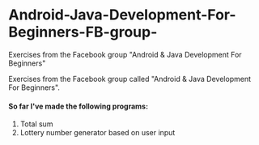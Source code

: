 # Android-Java-Development-For-Beginners-FB-group-
Exercises from the Facebook group "Android &amp; Java Development For Beginners"

Exercises from the Facebook group called "Android & Java Development For Beginners".

#### So far I've made the following programs:

1. Total sum
2. Lottery number generator based on user input

